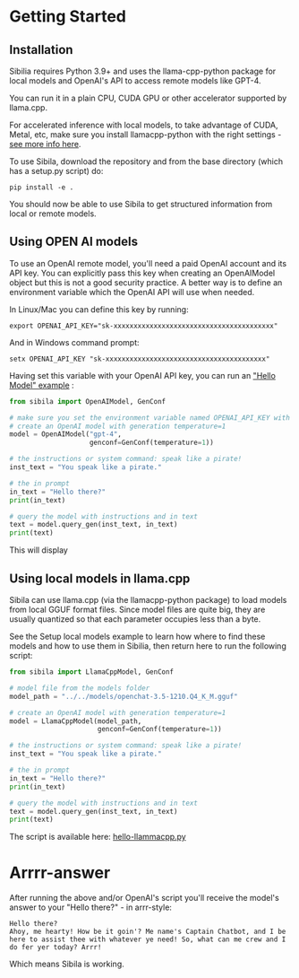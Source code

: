 # Getting Started


## Installation

Sibilia requires Python 3.9+ and uses the llama-cpp-python package for local models and OpenAI's API to access remote models like GPT-4.

You can run it in a plain CPU, CUDA GPU or other accelerator supported by llama.cpp.

For accelerated inference with local models, to take advantage of CUDA, Metal, etc, make sure you install llamacpp-python with the right settings - [see more info here](https://github.com/abetlen/llama-cpp-python?tab=readme-ov-file#installation).

To use Sibila, download the repository and from the base directory (which has a setup.py script) do:

```
pip install -e .
```

You should now be able to use Sibila to get structured information from local or remote models.





## Using OPEN AI models

To use an OpenAI remote model, you'll need a paid OpenAI account and its API key. You can explicitly pass this key when creating an OpenAIModel object but this is not a good security practice. A better way is to define an environment variable which the OpenAI API will use when needed.

In Linux/Mac you can define this key by running:
```
export OPENAI_API_KEY="sk-xxxxxxxxxxxxxxxxxxxxxxxxxxxxxxxxxxxxxxxx"
```

And in Windows command prompt:

```
setx OPENAI_API_KEY "sk-xxxxxxxxxxxxxxxxxxxxxxxxxxxxxxxxxxxxxxxx"
```

Having set this variable with your OpenAI API key, you can run an ["Hello Model" example](https://github.com/sibila/tree/master/examples/hellomodel/hello_openai.py) :

```python
from sibila import OpenAIModel, GenConf

# make sure you set the environment variable named OPENAI_API_KEY with your API key.
# create an OpenAI model with generation temperature=1
model = OpenAIModel("gpt-4",
                    genconf=GenConf(temperature=1))

# the instructions or system command: speak like a pirate!
inst_text = "You speak like a pirate."

# the in prompt
in_text = "Hello there?"
print(in_text)

# query the model with instructions and in text
text = model.query_gen(inst_text, in_text)
print(text)
```

This will display 



## Using local models in llama.cpp

Sibila can use llama.cpp (via the llamacpp-python package) to load models from local GGUF format files. Since model files are quite big, they are usually quantized so that each parameter occupies less than a byte. 

See the Setup local models example to learn how where to find these models and how to use them in Sibilia, then return here to run the following script:

``` py
from sibila import LlamaCppModel, GenConf

# model file from the models folder
model_path = "../../models/openchat-3.5-1210.Q4_K_M.gguf"

# create an OpenAI model with generation temperature=1
model = LlamaCppModel(model_path,
                      genconf=GenConf(temperature=1))

# the instructions or system command: speak like a pirate!
inst_text = "You speak like a pirate."

# the in prompt
in_text = "Hello there?"
print(in_text)

# query the model with instructions and in text
text = model.query_gen(inst_text, in_text)
print(text)
```

The script is available here: [hello-llammacpp.py](https://github.com/sibila/tree/master/examples/hellomodel/hello_llamacpp.py)




# Arrrr-answer

After running the above and/or OpenAI's script you'll receive the model's answer to your "Hello there?" - in arrr-style:

```
Hello there?
Ahoy, me hearty! How be it goin'? Me name's Captain Chatbot, and I be here to assist thee with whatever ye need! So, what can me crew and I do fer yer today? Arrr!
```

Which means Sibila is working.


